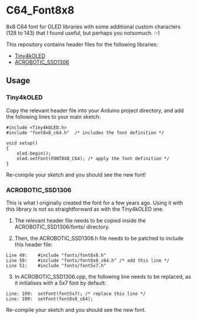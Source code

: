 # C64_Font8x8

8x8 C64 font for OLED libraries with some additional custom characters (128 to 143) that I found useful, but perhaps you notsomuch. :-)

This repository contains header files for the following libraries:
- [Tiny4kOLED](https://github.com/datacute/Tiny4kOLED)
- [ACROBOTIC_SSD1306](https://github.com/vivchawda/arduino/tree/master/libraries/ACROBOTIC_SSD1306)


## Usage

### Tiny4kOLED
Copy the relevant header file into your Arduino project directory, and add the following lines to your main sketch:

```
#include <Tiny4kOLED.h>
#include "font8x8_c64.h"  /* includes the font definition */

void setup()
{
	oled.begin();
    oled.setFont(FONT8X8_C64); /* apply the font definition */
}

```

Re-compile your sketch and you should see the new font!


### ACROBOTIC_SSD1306 
This is what I originally created the font for a few years ago. Using it with this library is not so straightforward as with the Tiny4kOLED one. 

1) The relevant header file needs to be copied inside the ACROBOTIC_SSD1306/fonts/ directory.

2) Then, the ACROBOTIC_SSD1306.h file needs to be patched to include this header file:
```
Line 49:	#include "fonts/font8x8.h"
Line 50:	#include "fonts/font8x8_c64.h" /* add this line */
Line 51:	#include "fonts/font5x7.h"
```

3) In ACROBOTIC_SSD1306.cpp, the following line needs to be replaced, as it initialises with a 5x7 font by default:

```
Line: 199:	setFont(font5x7); /* replace this line */
Line: 199:	setFont(font8x8_c64);
```

Re-compile your sketch and you should see the new font.


